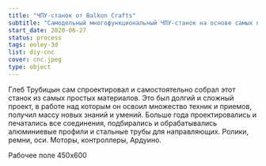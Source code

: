 ```yaml
---
title: "ЧПУ-станок от Balkon Crafts"
subtitle: "Самодельный многофункциональный ЧПУ-станок на основе самых простых и доступных компонентов."
start_date: 2020-06-27
status: process
tags: ooley-3d
list: diy-cnc
cover: cnc.jpeg
type: object
---
```


Глеб Трубицын сам спроектировал и самостоятельно собрал этот станок из самых простых материалов. Это был долгий и сложный проект, в работе над которым он освоил множество техник и приемов, получил массу новых знаний и умений. Больше года проектировались и печатались все соединения, подбирались и обрабатывались алюминиевые профили и стальные трубы для направляющих. Ролики, ремни, оси. Моторы, контроллеры, Ардуино.

Рабочее поле 450х600
